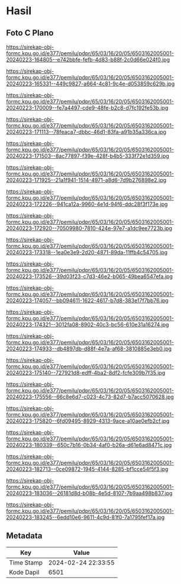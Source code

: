 # Hasil

## Foto C Plano

https://sirekap-obj-formc.kpu.go.id/e377/pemilu/pdpr/65/03/16/20/05/6503162005001-20240223-164805--e742bbfe-fefb-4d83-b88f-2c0d66e024f0.jpg

https://sirekap-obj-formc.kpu.go.id/e377/pemilu/pdpr/65/03/16/20/05/6503162005001-20240223-165331--449c9827-a664-4c81-9c4e-d053859c629b.jpg

https://sirekap-obj-formc.kpu.go.id/e377/pemilu/pdpr/65/03/16/20/05/6503162005001-20240223-170009--fe7a4497-cde9-48fe-b2c8-d7fc192fe53b.jpg

https://sirekap-obj-formc.kpu.go.id/e377/pemilu/pdpr/65/03/16/20/05/6503162005001-20240223-171113--78feaca7-dbbc-46d1-83fa-a91b35a336ca.jpg

https://sirekap-obj-formc.kpu.go.id/e377/pemilu/pdpr/65/03/16/20/05/6503162005001-20240223-171503--8ac77897-f39e-428f-b4b5-333f72e1d359.jpg

https://sirekap-obj-formc.kpu.go.id/e377/pemilu/pdpr/65/03/16/20/05/6503162005001-20240223-171925--21a1f941-1514-4971-a8d6-7d9b276898e2.jpg

https://sirekap-obj-formc.kpu.go.id/e377/pemilu/pdpr/65/03/16/20/05/6503162005001-20240223-172226--941ca12a-9960-4e1d-94f6-ddc28f3f173e.jpg

https://sirekap-obj-formc.kpu.go.id/e377/pemilu/pdpr/65/03/16/20/05/6503162005001-20240223-172920--70509980-7810-424e-97e7-a1dc9ee7723b.jpg

https://sirekap-obj-formc.kpu.go.id/e377/pemilu/pdpr/65/03/16/20/05/6503162005001-20240223-173318--1ea0e3e9-2d20-4871-89da-11ffb4c54705.jpg

https://sirekap-obj-formc.kpu.go.id/e377/pemilu/pdpr/65/03/16/20/05/6503162005001-20240223-173526--39d03f23-c7d3-46e2-b065-49bea6547efa.jpg

https://sirekap-obj-formc.kpu.go.id/e377/pemilu/pdpr/65/03/16/20/05/6503162005001-20240223-174057--bb094611-1622-4617-b7d8-383e17f7bb76.jpg

https://sirekap-obj-formc.kpu.go.id/e377/pemilu/pdpr/65/03/16/20/05/6503162005001-20240223-174321--3012fa08-8902-40c3-bc56-610e31a16274.jpg

https://sirekap-obj-formc.kpu.go.id/e377/pemilu/pdpr/65/03/16/20/05/6503162005001-20240223-174933--db4897db-d88f-4e7a-af68-3810885e3eb0.jpg

https://sirekap-obj-formc.kpu.go.id/e377/pemilu/pdpr/65/03/16/20/05/6503162005001-20240223-175140--727921d8-edff-4ba2-8df2-fcfe309b7f35.jpg

https://sirekap-obj-formc.kpu.go.id/e377/pemilu/pdpr/65/03/16/20/05/6503162005001-20240223-175556--66c8e6d7-c023-4c73-82d7-b7acc5070628.jpg

https://sirekap-obj-formc.kpu.go.id/e377/pemilu/pdpr/65/03/16/20/05/6503162005001-20240223-175820--6fd09495-8929-4313-9ace-a10ae0efb2cf.jpg

https://sirekap-obj-formc.kpu.go.id/e377/pemilu/pdpr/65/03/16/20/05/6503162005001-20240223-180339--650c7b16-0b34-4af0-b26a-d61e6ad8471c.jpg

https://sirekap-obj-formc.kpu.go.id/e377/pemilu/pdpr/65/03/16/20/05/6503162005001-20240223-182713--0ce09872-1945-4144-8285-bf1cce54f5f3.jpg

https://sirekap-obj-formc.kpu.go.id/e377/pemilu/pdpr/65/03/16/20/05/6503162005001-20240223-183036--26181d8d-b08b-4e5d-8107-7b9aa498b837.jpg

https://sirekap-obj-formc.kpu.go.id/e377/pemilu/pdpr/65/03/16/20/05/6503162005001-20240223-183245--6edd10e6-9611-4c9d-81f0-7a1795fef17a.jpg


## Metadata

| Key        | Value               |
| ---------- | ------------------- |
| Time Stamp | 2024-02-24 22:33:55 |
| Kode Dapil | 6501                |



